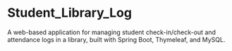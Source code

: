 # Student_Library_Log
A web-based application for managing student check-in/check-out and attendance logs in a library, built with Spring Boot, Thymeleaf, and MySQL.
